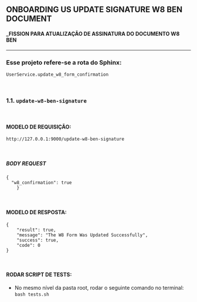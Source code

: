 ## ONBOARDING US UPDATE SIGNATURE W8 BEN DOCUMENT
#### _FISSION PARA ATUALIZAÇÃO DE ASSINATURA DO DOCUMENTO W8 BEN
___
### Esse projeto refere-se a rota do Sphinx:

```
UserService.update_w8_form_confirmation
```
&nbsp; 
### 1.1. `update-w8-ben-signature`
&nbsp; 
#### MODELO DE REQUISIÇÃO:

```http://127.0.0.1:9000/update-w8-ben-signature```

&nbsp; 
##### BODY REQUEST
```
{
  "w8_confirmation": true
    }
```
&nbsp;

#### MODELO DE RESPOSTA:

```
{
    "result": true,
    "message": "The W8 Form Was Updated Successfully",
    "success": true,
    "code": 0
}
```
&nbsp;
#### RODAR SCRIPT DE TESTS:

- No mesmo nível da pasta root, rodar o seguinte comando no terminal: `bash tests.sh`

&nbsp;